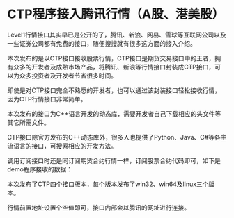 # CTP程序接入腾讯行情（A股、港美股）

Level1行情接口其实早已是公开的了，腾讯、新浪、网易、雪球等互联网公司以及一些证券公司都有免费的接口，随便搜搜就有很多这方面的接入介绍。

本次发布的是以CTP接口接收股票行情，CTP接口是期货交易接口中的王者，拥有众多的开发者及成熟市场产品，将腾讯、新浪等行情接口封装成CTP接口，可以为众多投资者及开发者节省很多时间。

即使是对CTP接口完全不熟悉的开发者，也可以通过该封装接口轻松接收行情，因为CTP行情接口非常简单。

本次发布的接口为C++语言开发的动态库，需要开发者自己下载相应的头文件等其它所需文件。

CTP接口除官方发布的C++动态库外，很多人也提供了Python、Java、C#等各主流语言的接口，可搜索相应的开发方法。

调用订阅接口时还是同订阅期货合约行情一样，订阅股票合约代码即可，如下是demo程序接收的数据：

本次发布了CTP四个接口版本，每个版本发布了win32、win64及linux三个版本。

行情前置地址设置个空值即可，接口内部会以腾讯的网址进行连接。
